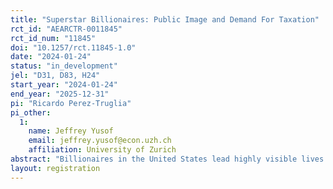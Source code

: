 ```yaml
---
title: "Superstar Billionaires: Public Image and Demand For Taxation"
rct_id: "AEARCTR-0011845"
rct_id_num: "11845"
doi: "10.1257/rct.11845-1.0"
date: "2024-01-24"
status: "in_development"
jel: "D31, D83, H24"
start_year: "2024-01-24"
end_year: "2025-12-31"
pi: "Ricardo Perez-Truglia"
pi_other:
  1:
    name: Jeffrey Yusof
    email: jeffrey.yusof@econ.uzh.ch
    affiliation: University of Zurich
abstract: "Billionaires in the United States lead highly visible lives. The media extensively covers their romantic relationships and various aspects of their personal lives. Even superhero movies portray characters with billionaire status. According to some accounts, billionaires pay considerably lower tax rates compared to the average American. Does their public image influence the demand for taxation of the super-wealthy? We designed a survey experiment aimed at examining how public perceptions of billionaires impact their attitudes toward taxation."
layout: registration
---
```


